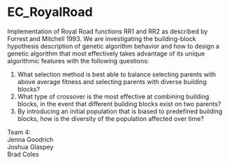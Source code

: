 # EC_RoyalRoad


Implementation of Royal Road functions RR1 and RR2 as described by Forrest and Mitchell 1993. We are investigating the building-block hypothesis description of genetic algorithm behavior and how to design a genetic algorithm that most effectively takes advantage of its unique algorithmic features with the following questions:  

1. What selection method is best able to balance selecting parents with above average fitness and selecting parents with diverse building blocks?
2. What type of crossover is the most effective at combining building blocks, in the event that different building blocks exist on two parents?
3. By introducing an initial population that is biased to predefined building blocks, how is the diversity of the population affected over time?

Team 4:  
Jenna Goodrich  
Joshua Glaspey  
Brad Coles
